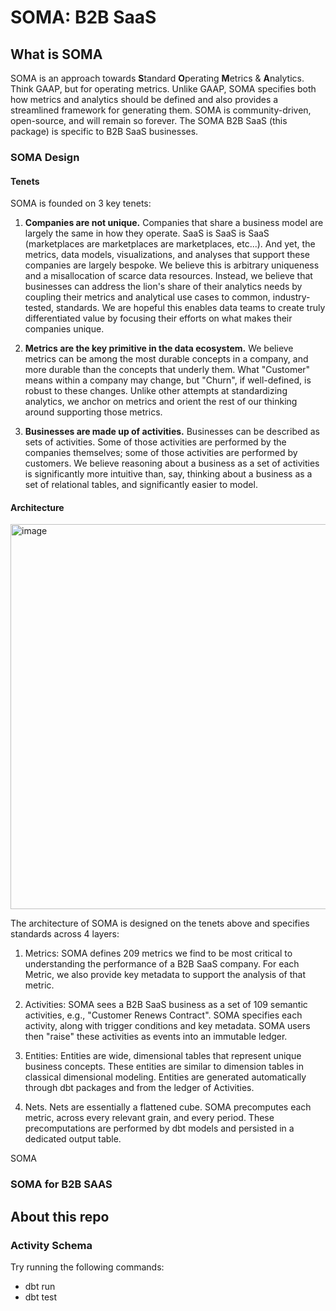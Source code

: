 # SOMA: B2B SaaS

## What is SOMA
SOMA is an approach towards **S**tandard **O**perating **M**etrics & **A**nalytics. Think GAAP, but for operating metrics. Unlike GAAP, SOMA specifies both how metrics and analytics should be defined and also provides a streamlined framework for generating them. SOMA is community-driven, open-source, and will remain so forever. The SOMA B2B SaaS (this package) is specific to B2B SaaS businesses.

### SOMA Design

#### Tenets
SOMA is founded on 3 key tenets:

1. **Companies are not unique.** Companies that share a business model are largely the same in how they operate. SaaS is SaaS is SaaS (marketplaces are marketplaces are marketplaces, etc...). And yet, the metrics, data models, visualizations, and analyses that support these companies are largely bespoke. We believe this is arbitrary uniqueness and a misallocation of scarce data resources. Instead, we believe that businesses can address the lion's share of their analytics needs by coupling their metrics and analytical use cases to common, industry-tested, standards. We are hopeful this enables data teams to create truly differentiated value by focusing their efforts on what makes their companies unique.

2. **Metrics are the key primitive in the data ecosystem.** We believe metrics can be among the most durable concepts in a company, and more durable than the concepts that underly them. What "Customer" means within a company may change, but "Churn", if well-defined, is robust to these changes. Unlike other attempts at standardizing analytics, we anchor on metrics and orient the rest of our thinking around supporting those metrics.

3. **Businesses are made up of activities.** Businesses can be described as sets of activities. Some of those activities are performed by the companies themselves; some of those activities are performed by customers. We believe reasoning about a business as a set of activities is significantly more intuitive than, say, thinking about a business as a set of relational tables, and significantly easier to model.

#### Architecture
<img width="616" alt="image" src="https://user-images.githubusercontent.com/7999511/228596176-42ea61f0-9278-4cd9-ba80-4ea52a451c6e.png">

The architecture of SOMA is designed on the tenets above and specifies standards across 4 layers:

1. Metrics: SOMA defines 209 metrics we find to be most critical to understanding the performance of a B2B SaaS company. For each Metric, we also provide key metadata to support the analysis of that metric.

2. Activities: SOMA sees a B2B SaaS business as a set of 109 semantic activities, e.g., "Customer Renews Contract". SOMA specifies each activity, along with trigger conditions and key metadata. SOMA users then "raise" these activities as events into an immutable ledger.

3. Entities: Entities are wide, dimensional tables that represent unique business concepts. These entities are similar to dimension tables in classical dimensional modeling. Entities are generated automatically through dbt packages and from the ledger of Activities.

4. Nets. Nets are essentially a flattened cube. SOMA precomputes each metric, across every relevant grain, and every period. These precomputations are performed by dbt models and persisted in a dedicated output table.

SOMA 

### SOMA for B2B SAAS
## About this repo
### Activity Schema

Try running the following commands:
- dbt run
- dbt test
